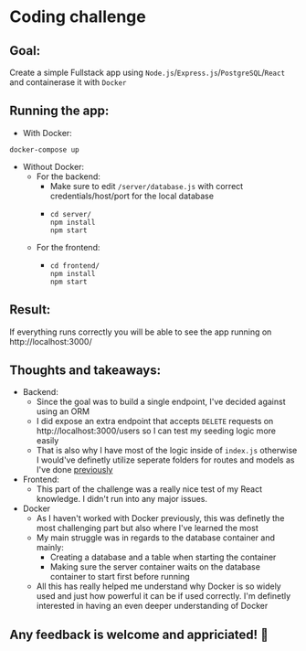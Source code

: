 # Coding challenge

## Goal:

Create a simple Fullstack app using `Node.js`/`Express.js`/`PostgreSQL`/`React` and containerase it with `Docker`

## Running the app:

- With Docker:

```
docker-compose up
```

- Without Docker:
  - For the backend:
    - Make sure to edit `/server/database.js` with correct credentials/host/port for the local database
    - ```
      cd server/
      npm install
      npm start
      ```
  - For the frontend:
    - ```
      cd frontend/
      npm install
      npm start
      ```

## Result:

If everything runs correctly you will be able to see the app running on http://localhost:3000/

## Thoughts and takeaways:

- Backend:
  - Since the goal was to build a single endpoint, I've decided against using an ORM
  - I did expose an extra endpoint that accepts `DELETE` requests on http://localhost:3000/users so I can test my seeding logic more easily
  - That is also why I have most of the logic inside of `index.js` otherwise I would've definetly utilize seperate folders for routes and models as I've done [previously](https://github.com/ipd39952/coding-challenge)
- Frontend:
  - This part of the challenge was a really nice test of my React knowledge. I didn't run into any major issues.
- Docker
  - As I haven't worked with Docker previously, this was definetly the most challenging part but also where I've learned the most
  - My main struggle was in regards to the database container and mainly:
    - Creating a database and a table when starting the container
    - Making sure the server container waits on the database container to start first before running
  * All this has really helped me understand why Docker is so widely used and just how powerful it can be if used correctly. I'm definetly interested in having an even deeper understanding of Docker

## Any feedback is welcome and appriciated! 🐋

